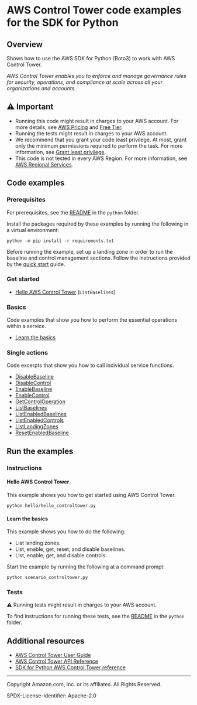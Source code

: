 # AWS Control Tower code examples for the SDK for Python

## Overview

Shows how to use the AWS SDK for Python (Boto3) to work with AWS Control Tower.

<!--custom.overview.start-->
<!--custom.overview.end-->

_AWS Control Tower enables you to enforce and manage governance rules for security, operations, and compliance at scale across all your organizations and accounts._

## ⚠ Important

* Running this code might result in charges to your AWS account. For more details, see [AWS Pricing](https://aws.amazon.com/pricing/) and [Free Tier](https://aws.amazon.com/free/).
* Running the tests might result in charges to your AWS account.
* We recommend that you grant your code least privilege. At most, grant only the minimum permissions required to perform the task. For more information, see [Grant least privilege](https://docs.aws.amazon.com/IAM/latest/UserGuide/best-practices.html#grant-least-privilege).
* This code is not tested in every AWS Region. For more information, see [AWS Regional Services](https://aws.amazon.com/about-aws/global-infrastructure/regional-product-services).

<!--custom.important.start-->
<!--custom.important.end-->

## Code examples

### Prerequisites

For prerequisites, see the [README](../../README.md#Prerequisites) in the `python` folder.

Install the packages required by these examples by running the following in a virtual environment:

```
python -m pip install -r requirements.txt
```

<!--custom.prerequisites.start-->
Before running the example, set up a landing zone in order to run the baseline and control management sections.
Follow the instructions provided by the [quick start](https://docs.aws.amazon.com/controltower/latest/userguide/quick-start.html) guide.
<!--custom.prerequisites.end-->

### Get started

- [Hello AWS Control Tower](hello/hello_controltower.py#L4) (`ListBaselines`)


### Basics

Code examples that show you how to perform the essential operations within a service.

- [Learn the basics](scenario_controltower.py)


### Single actions

Code excerpts that show you how to call individual service functions.

- [DisableBaseline](controltower_wrapper.py#L392)
- [DisableControl](controltower_wrapper.py#L263)
- [EnableBaseline](controltower_wrapper.py#L69)
- [EnableControl](controltower_wrapper.py#L159)
- [GetControlOperation](controltower_wrapper.py#L209)
- [ListBaselines](controltower_wrapper.py#L39)
- [ListEnabledBaselines](controltower_wrapper.py#L330)
- [ListEnabledControls](controltower_wrapper.py#L431)
- [ListLandingZones](controltower_wrapper.py#L300)
- [ResetEnabledBaseline](controltower_wrapper.py#L358)


<!--custom.examples.start-->
<!--custom.examples.end-->

## Run the examples

### Instructions


<!--custom.instructions.start-->
<!--custom.instructions.end-->

#### Hello AWS Control Tower

This example shows you how to get started using AWS Control Tower.

```
python hello/hello_controltower.py
```

#### Learn the basics

This example shows you how to do the following:

- List landing zones.
- List, enable, get, reset, and disable baselines.
- List, enable, get, and disable controls.

<!--custom.basic_prereqs.controltower_Scenario.start-->
<!--custom.basic_prereqs.controltower_Scenario.end-->

Start the example by running the following at a command prompt:

```
python scenario_controltower.py
```


<!--custom.basics.controltower_Scenario.start-->
<!--custom.basics.controltower_Scenario.end-->


### Tests

⚠ Running tests might result in charges to your AWS account.


To find instructions for running these tests, see the [README](../../README.md#Tests)
in the `python` folder.



<!--custom.tests.start-->
<!--custom.tests.end-->

## Additional resources

- [AWS Control Tower User Guide](https://docs.aws.amazon.com/controltower/latest/userguide/what-is-control-tower.html)
- [AWS Control Tower API Reference](https://docs.aws.amazon.com/controltower/latest/APIReference/Welcome.html)
- [SDK for Python AWS Control Tower reference](https://boto3.amazonaws.com/v1/documentation/api/latest/reference/services/cognito-idp.html)

<!--custom.resources.start-->
<!--custom.resources.end-->

---

Copyright Amazon.com, Inc. or its affiliates. All Rights Reserved.

SPDX-License-Identifier: Apache-2.0
